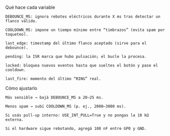 Qué hace cada variable 

    DEBOUNCE_MS: ignora rebotes eléctricos durante X ms tras detectar un flanco válido.

    COOLDOWN_MS: impone un tiempo mínimo entre “timbrazos” (evita spam por toqueteo).

    last_edge: timestamp del último flanco aceptado (sirve para el debounce).

    pending: la ISR marca que hubo pulsación; el bucle la procesa.

    locked: bloquea nuevos eventos hasta que sueltes el botón y pase el cooldown.

    last_fire: momento del último “RING” real.

Cómo ajustarlo

    Más sensible → bajá DEBOUNCE_MS a 20–25 ms.

    Menos spam → subí COOLDOWN_MS (p. ej., 2000–3000 ms).

    Si usás pull-up interno: USE_INT_PULL=True y no pongas la 10 kΩ externa.

    Si el hardware sigue rebotando, agregá 100 nF entre GP0 y GND.